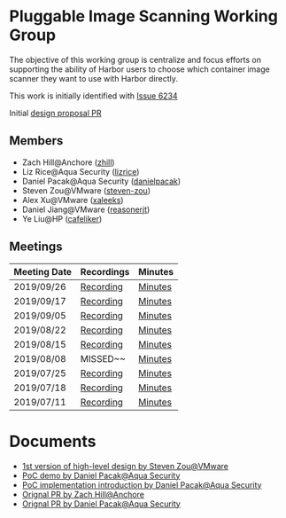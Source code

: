 # Pluggable Image Scanning Working Group

The objective of this working group is centralize and focus efforts on 
supporting the ability of Harbor users to choose which container image scanner
they want to use with Harbor directly.

This work is initially identified with [Issue 6234](https://github.com/goharbor/harbor/issues/6234)

Initial [design proposal PR](https://github.com/goharbor/community/pull/98)

## Members

* Zach Hill@Anchore ([zhill](https://github.com/zhill))
* Liz Rice@Aqua Security ([lizrice](https://github.com/lizrice))
* Daniel Pacak@Aqua Security ([danielpacak](https://github.com/danielpacak))
* Steven Zou@VMware ([steven-zou](https://github.com/steven-zou))
* Alex Xu@VMware ([xaleeks](https://github.com/xaleeks))
* Daniel Jiang@VMware ([reasonerjt](https://github.com/reasonerjt))
* Ye Liu@HP ([cafeliker](https://github.com/cafeliker))

## Meetings

| Meeting Date |                 Recordings             |    Minutes                       |
|--------------|----------------------------------------|----------------------------------|
| 2019/09/26   |[Recording](https://VMware.zoom.us/recording/share/mJ5m52jjYAqXzy846AdPezAVouuo8rKuqG-E8ULQENSwIumekTziMw?startTime=1569502669000)|[Minutes](https://drive.google.com/file/d/17ZgtnMKpgEnPuN_JsCiuU4diBi7qIlQR/view?usp=sharing)|
| 2019/09/17 | [Recording](https://VMware.zoom.us/recording/share/iw0_yMXw-29MhtrCLHuEfL1FiDRMLtRpQ5kvVulfV8ywIumekTziMw) | [Minutes](https://drive.google.com/file/d/1Smbx7hrwbEg-zLk-God9LjsemQq3y7E1/view?usp=sharing) |
| 2019/09/05 | [Recording](https://vmware.zoom.us/recording/play/h7TObph_9nNX8E0WlxM7bHC1LWwT-FkHn2NtByx9HsGF3NIK0NMWZHQe6_FrtQoq?continueMode=true) | [Minutes](https://drive.google.com/file/d/1szlL_hc2nMhudWeALN93lhKjwglwKKo9/view?usp=sharing) |
| 2019/08/22 | [Recording](https://VMware.zoom.us/recording/share/CrHCTH5G8cL31lCAtjb-ZgwGCNPLdMe7yhtDxFyei8SwIumekTziMw) | [Minutes](https://drive.google.com/open?id=17Apx2zIKUQ8oXA7iHqkKu4rA9XnyN4B3)|
| 2019/08/15   | [Recording](https://vmware.zoom.us/recording/share/unJHiGOBEwcPiSq6GKACqczM5Xphy6BroYMzm6Ds12OwIumekTziMw)| [Minutes](https://drive.google.com/file/d/10JjHLykTmUOaLKg2_czKeMFF8RQd-S50/view?usp=sharing) |
| 2019/08/08   | MISSED~~ | [Minutes](https://drive.google.com/file/d/1-uB-FOIoR562GiS8K7kDryApnad62DNP/view?usp=sharing)|
| 2019/07/25   |[Recording](https://vmware.zoom.us/recording/share/QNuFU34G9zEXUiAqfr4DBhVylBXqepapjfElwiAYrMywIumekTziMw)|[Minutes](https://drive.google.com/open?id=1I2OsIKH15nhgJgBHqAXEZGuYdytEqqAx)|
| 2019/07/18   |[Recording](https://vmware.zoom.us/recording/share/BstyNuO6q7hn48fhoO0iYv4GdwfbFhItUPV0zVcI3WCwIumekTziMw)|[Minutes](https://drive.google.com/open?id=1rJT-W8yw3hearme08DrlSYHRKuVzJ353)|
| 2019/07/11   |[Recording](https://vmware.zoom.us/recording/share/4HQjTnOjf4OjrlK2HXHXRBwn4li7FbWzmFmx4Eo--bSwIumekTziMw?startTime=1562850526000)|[Minutes](https://drive.google.com/open?id=1zj-quucnsFo6Z2VMe25EjJFsDqdvDzkD)|







# Documents
- [1st version of high-level design by Steven Zou@VMware](https://drive.google.com/open?id=1Na17WgMatiU6wFh_K4w-NIcOReC9P386)
- [PoC demo by Daniel Pacak@Aqua Security](https://aquasecurity-my.sharepoint.com/:v:/g/personal/daniel_pacak_aquasec_com/EULA35mJvlZLjAr_sER-PpgB2LJjIoNSpkKUEgnjpYhllg?e=KntmzF)
- [PoC implementation introduction by Daniel Pacak@Aqua Security](https://aquasecurity-my.sharepoint.com/:v:/g/personal/daniel_pacak_aquasec_com/ER-h4qjLIY5Np4OyUN8-KiEBMW74k6LYe_JRNdEyC4xhOg?e=V6d9F0)
- [Orignal PR by Zach Hill@Anchore](https://github.com/goharbor/community/pull/82)
- [Orignal PR by Daniel Pacak@Aqua Security](https://github.com/goharbor/community/pull/90)
